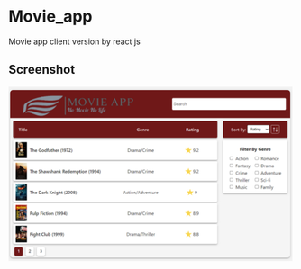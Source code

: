 # Movie_app
Movie app client version by react js

## Screenshot

![thumb1](https://raw.githubusercontent.com/boby177/Movie_app/client/public/images/img_thumb.png)
